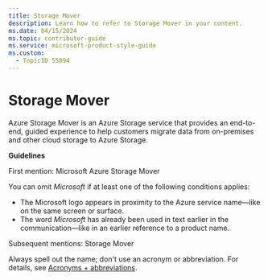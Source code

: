 ```yaml
---
title: Storage Mover
description: Learn how to refer to Storage Mover in your content.
ms.date: 04/15/2024
ms.topic: contributor-guide
ms.service: microsoft-product-style-guide
ms.custom:
  - TopicID 55094
---
```



# Storage Mover

Azure Storage Mover is an Azure Storage service that provides an end-to-end, guided experience to help customers migrate data from on-premises and other cloud storage to Azure Storage.

**Guidelines**

First mention: Microsoft Azure Storage Mover

You can omit *Microsoft* if at least one of the following conditions applies:

- The Microsoft logo appears in proximity to the Azure service name—like on the same screen or surface.
- The word *Microsoft* has already been used in text earlier in the communication—like in an earlier reference to a product name.

Subsequent mentions: Storage Mover

Always spell out the name; don't use an acronym or abbreviation. For details, see [Acronyms + abbreviations](~\acronyms-and-abbreviations.md).

